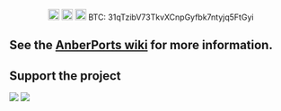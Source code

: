 <p align="center">
  <a href="https://www.paypal.me/krishenriksendk"><img src="https://www.paypalobjects.com/en_GB/i/btn/btn_donate_SM.gif" height="20" /></a>
  <a href="https://www.paypal.me/krishenriksendk" target="_blank"><img src="https://www.buymeacoffee.com/assets/img/custom_images/orange_img.png" height="20" alt="Buy Me A Coffee"></a>
  <a href="https://github.com/krishenriksen/AnberPorts/blob/master/LICENSE.md" target="_blank"><img src="https://camo.githubusercontent.com/78f47a09877ba9d28da1887a93e5c3bc2efb309c1e910eb21135becd2998238a/68747470733a2f2f696d672e736869656c64732e696f2f62616467652f4c6963656e73652d4d49542d79656c6c6f772e737667" height="20" alt="MIT License"></a>
  <a>BTC: 31qTzibV73TkvXCnpGyfbk7ntyjq5FtGyi</a>
</p>

## See the [AnberPorts wiki](https://github.com/sponsors/krishenriksen) for more information.

## Support the project

[<img src="https://github.com/krishenriksen/AnberPorts/raw/master/patreon.png"/>](https://www.patreon.com/bePatron?u=54003740) [<img src="https://github.com/krishenriksen/AnberPorts/raw/master/sponsor.png"/>](https://github.com/sponsors/krishenriksen)